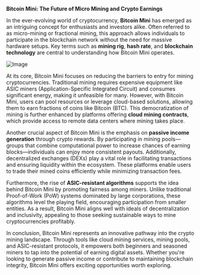**Bitcoin Mini: The Future of Micro Mining and Crypto Earnings**

In the ever-evolving world of cryptocurrency, **Bitcoin Mini** has emerged as an intriguing concept for enthusiasts and investors alike. Often referred to as micro-mining or fractional mining, this approach allows individuals to participate in the blockchain network without the need for massive hardware setups. Key terms such as **mining rig**, **hash rate**, and **blockchain technology** are central to understanding how Bitcoin Mini operates.

![Image](https://github.com/user-attachments/assets/31692037-0104-4703-abd1-696b6a7dd41b)

At its core, Bitcoin Mini focuses on reducing the barriers to entry for mining cryptocurrencies. Traditional mining requires expensive equipment like ASIC miners (Application-Specific Integrated Circuit) and consumes significant energy, making it unfeasible for many. However, with Bitcoin Mini, users can pool resources or leverage cloud-based solutions, allowing them to earn fractions of coins like Bitcoin (BTC). This democratization of mining is further enhanced by platforms offering **cloud mining contracts**, which provide access to remote data centers where mining takes place.

Another crucial aspect of Bitcoin Mini is the emphasis on **passive income generation** through crypto rewards. By participating in mining pools—groups that combine computational power to increase chances of earning blocks—individuals can enjoy more consistent payouts. Additionally, decentralized exchanges (DEXs) play a vital role in facilitating transactions and ensuring liquidity within the ecosystem. These platforms enable users to trade their mined coins efficiently while minimizing transaction fees.

Furthermore, the rise of **ASIC-resistant algorithms** supports the idea behind Bitcoin Mini by promoting fairness among miners. Unlike traditional Proof-of-Work (PoW) systems dominated by large corporations, these algorithms level the playing field, encouraging participation from smaller entities. As a result, Bitcoin Mini aligns well with ideals of decentralization and inclusivity, appealing to those seeking sustainable ways to mine cryptocurrencies profitably.

In conclusion, Bitcoin Mini represents an innovative pathway into the crypto mining landscape. Through tools like cloud mining services, mining pools, and ASIC-resistant protocols, it empowers both beginners and seasoned miners to tap into the potential of earning digital assets. Whether you're looking to generate passive income or contribute to maintaining blockchain integrity, Bitcoin Mini offers exciting opportunities worth exploring.